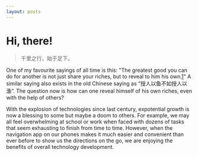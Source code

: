 ```yaml
---
layout: posts
---
```

# Hi, there!

> 千里之行，始于足下。

One of my favourite sayings of all time is this: "The greatest good you can do for another is not just share your riches, but to reveal to him his own.[1]" A similar saying also exists in the old Chinese saying as “授人以鱼不如授人以渔”. The question now is how can one reveal himself of his own riches, even with the help of others?

With the explosion of technologies since last century, expotential growth is now a blessing to some but maybe a doom to others. For example, we may all feel overwhelming at school or work when faced with dozens of tasks that seem exhausting to finish from time to time. However, when the navigation app on our phones makes it much easier and convenient than ever before to show us the directions on the go, we are enjoying the benefits of overall technology development. 

[1]: https://www.goodreads.com/quotes/17581-the-greatest-good-you-can-do-for-another-is-not 